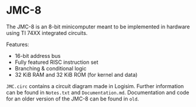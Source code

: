 # JMC-8

The JMC-8 is an 8-bit minicomputer meant to be implemented in hardware using TI 74XX integrated circuits.

Features:

- 16-bit address bus
- Fully featured RISC instruction set
- Branching & conditional logic
- 32 KiB RAM and 32 KiB ROM (for kernel and data)

`JMC.circ` contains a circuit diagram made in Logisim.
Further information can be found in  `Notes.txt` and `Documentation.md`.
Documentation and code for an older version of the JMC-8 can be found in `old`. 